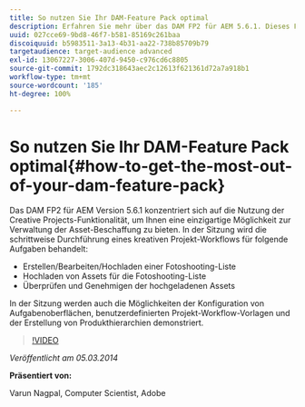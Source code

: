 ```yaml
---
title: So nutzen Sie Ihr DAM-Feature Pack optimal
description: Erfahren Sie mehr über das DAM FP2 für AEM 5.6.1. Dieses Feature Pack konzentriert sich auf die Nutzung der Creative Projects-Funktionalität, um Ihnen eine einzigartige Möglichkeit zur Verwaltung der Asset-Beschaffung zu bieten. In dieser Sitzung wird Schritt für Schritt ein kreativer Projekt-Workflow zum Erstellen, Bearbeiten und Hochladen einer Fotoshooting-Liste sowie zum Hochladen von Assets anhand der Fotoshooting-Liste erläutert. Auch die Überprüfung und Genehmigung der hochgeladenen Assets wird behandelt. Außerdem lernen Sie die Konfiguration von Aufgabenoberflächen, Workflow-Vorlagen für benutzerdefinierte Projekte und die Erstellung von Produkthierarchien kennen.
uuid: 027cce69-9bd8-46f7-b581-85169c261baa
discoiquuid: b5983511-3a13-4b31-aa22-738b85709b79
targetaudience: target-audience advanced
exl-id: 13067227-3006-407d-9450-c976cd6c8805
source-git-commit: 1792dc318643aec2c12613f621361d72a7a918b1
workflow-type: tm+mt
source-wordcount: '185'
ht-degree: 100%

---
```


# So nutzen Sie Ihr DAM-Feature Pack optimal{#how-to-get-the-most-out-of-your-dam-feature-pack}

Das DAM FP2 für AEM Version 5.6.1 konzentriert sich auf die Nutzung der Creative Projects-Funktionalität, um Ihnen eine einzigartige Möglichkeit zur Verwaltung der Asset-Beschaffung zu bieten. In der Sitzung wird die schrittweise Durchführung eines kreativen Projekt-Workflows für folgende Aufgaben behandelt:

* Erstellen/Bearbeiten/Hochladen einer Fotoshooting-Liste
* Hochladen von Assets für die Fotoshooting-Liste
* Überprüfen und Genehmigen der hochgeladenen Assets

In der Sitzung werden auch die Möglichkeiten der Konfiguration von Aufgabenoberflächen, benutzerdefinierten Projekt-Workflow-Vorlagen und der Erstellung von Produkthierarchien demonstriert.

>[!VIDEO](https://video.tv.adobe.com/v/19523/?quality=9)

*Veröffentlicht am 05.03.2014*

**Präsentiert von:**

Varun Nagpal, Computer Scientist, Adobe

<!--
[Get back to the Overview](https://helpx.adobe.com/experience-manager/kt/eseminars/gems/aem-index.html)
-->
